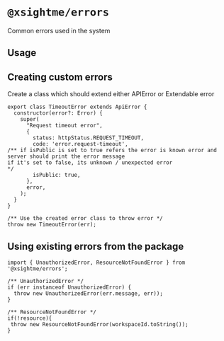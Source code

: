 # `@xsightme/errors`

Common errors used in the system

## Usage

## Creating custom errors

Create a class which should extend either APIError or Extendable error

```
export class TimeoutError extends ApiError {
  constructor(error?: Error) {
    super(
      "Request timeout error",
      {
        status: httpStatus.REQUEST_TIMEOUT,
        code: 'error.request-timeout',
/** if isPublic is set to true refers the error is known error and server should print the error message
if it's set to false, its unknown / unexpected error
*/
        isPublic: true,
      },
      error,
    );
  }
}

/** Use the created error class to throw error */
throw new TimeoutError(err);
```

## Using existing errors from the package
```
import { UnauthorizedError, ResourceNotFoundError } from '@xsightme/errors';

/** UnauthorizedError */
if (err instanceof UnauthorizedError) {
  throw new UnauthorizedError(err.message, err));
}

/** ResourceNotFoundError */
if(!resource){
 throw new ResourceNotFoundError(workspaceId.toString());
}

```
